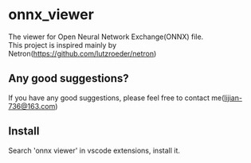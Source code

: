 # onnx_viewer
The viewer for Open Neural Network Exchange(ONNX) file.  
This project is inspired mainly by Netron(https://github.com/lutzroeder/netron)

## Any good suggestions?
If you have any good suggestions, please feel free to contact me(lijian-736@163.com)

## Install
Search 'onnx viewer' in vscode extensions, install it.